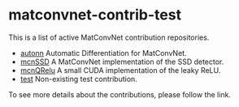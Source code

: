 # matconvnet-contrib-test
This is a list of active MatConvNet contribution repositories.
* [autonn](https://github.com/vlfeat/autonn) Automatic Differentiation for MatConvNet.
* [mcnSSD](https://github.com/albanie/mcnSSD) A MatConvNet implementation of the SSD detector.
* [mcnQRelu](https://github.com/albanie/mcnQRelu) A small CUDA implementation of the leaky ReLU.
* [test](https://github.com/vlfeat/test) Non-existing test contribution.

To see more details about the contributions, please follow the link.
